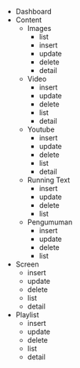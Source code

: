 - Dashboard
- Content
  - Images
    - list
    - insert
    - update
    - delete
    - detail
  - Video
    - insert
    - update
    - delete
    - list
    - detail
  - Youtube
    - insert
    - update
    - delete
    - list
    - detail
  - Running Text
    - insert
    - update
    - delete
    - list
  - Pengumuman
    - insert
    - update
    - delete
    - list
- Screen
  - insert
  - update
  - delete
  - list
  - detail
- Playlist
  - insert
  - update
  - delete
  - list
  - detail

